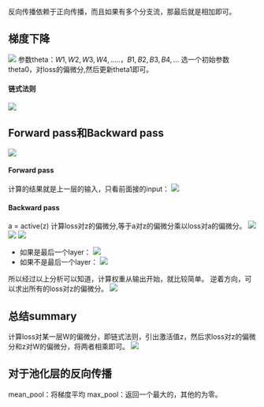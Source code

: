 反向传播依赖于正向传播，而且如果有多个分支流，那最后就是相加即可。
## 梯度下降
![](picture/反向传播算法-e280293e.png)
参数theta：${W1,W2,W3,W4,.....，B1,B2,B3,B4,...}$
选一个初始参数theta0，对loss的偏微分,然后更新theta1即可。
#### 链式法则
![](picture/反向传播算法-05ff9b0c.png)
## Forward pass和Backward pass
![](picture/反向传播算法-5ba9414e.png)
#### Forward pass
计算的结果就是上一层的输入，只看前面接的input：
![](picture/反向传播算法-e167a9ee.png)
#### Backward pass
a = active(z)
计算loss对z的偏微分,等于a对z的偏微分乘以loss对a的偏微分。
![](picture/反向传播算法-4728e50a.png)
![](picture/反向传播算法-3ae2eef7.png)
![](picture/反向传播算法-fc321d07.png)
- 如果是最后一个layer：
![](picture/反向传播算法-089bd80e.png)
- 如果不是最后一个layer：
![](picture/反向传播算法-f2363bee.png)

所以经过以上分析可以知道，计算权重从输出开始，就比较简单。
逆着方向，可以求出所有的loss对z的偏微分。
![](picture/反向传播算法-82739549.png)
## 总结summary
计算loss对某一层W的偏微分，即链式法则，引出激活值z，然后求loss对z的偏微分和z对W的偏微分，将两者相乘即可。
![](picture/反向传播算法-c14b5fd3.png)
## 对于池化层的反向传播
mean_pool：将梯度平均
max_pool：返回一个最大的，其他的为零。
